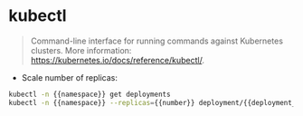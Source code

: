 # kubectl

> Command-line interface for running commands against Kubernetes clusters.
> More information: <https://kubernetes.io/docs/reference/kubectl/>.

- Scale number of replicas:

```sh
kubectl -n {{namespace}} get deployments
kubectl -n {{namespace}} --replicas={{number}} deployment/{{deployment_name}}
```

